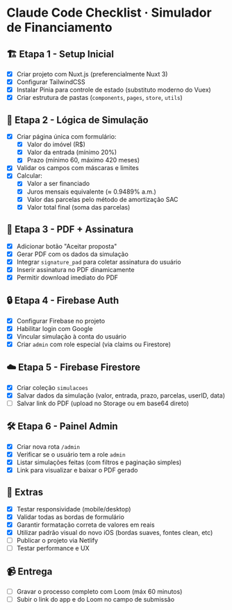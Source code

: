 # Claude Code Checklist · Simulador de Financiamento

## 🏗️ Etapa 1 - Setup Inicial

- [x] Criar projeto com Nuxt.js (preferencialmente Nuxt 3)
- [x] Configurar TailwindCSS
- [x] Instalar Pinia para controle de estado (substituto moderno do Vuex)
- [x] Criar estrutura de pastas (`components`, `pages`, `store`, `utils`)

## 🧪 Etapa 2 - Lógica de Simulação

- [x] Criar página única com formulário:
  - [x] Valor do imóvel (R$)
  - [x] Valor da entrada (mínimo 20%)
  - [x] Prazo (mínimo 60, máximo 420 meses)
- [x] Validar os campos com máscaras e limites
- [x] Calcular:
  - [x] Valor a ser financiado
  - [x] Juros mensais equivalente (≈ 0.9489% a.m.)
  - [x] Valor das parcelas pelo método de amortização SAC
  - [x] Valor total final (soma das parcelas)

## 📄 Etapa 3 - PDF + Assinatura

- [x] Adicionar botão "Aceitar proposta"
- [x] Gerar PDF com os dados da simulação
- [x] Integrar `signature_pad` para coletar assinatura do usuário
- [x] Inserir assinatura no PDF dinamicamente
- [x] Permitir download imediato do PDF

## 🔒 Etapa 4 - Firebase Auth

- [x] Configurar Firebase no projeto
- [x] Habilitar login com Google
- [x] Vincular simulação à conta do usuário
- [x] Criar `admin` com role especial (via claims ou Firestore)

## ☁️ Etapa 5 - Firebase Firestore

- [x] Criar coleção `simulacoes`
- [x] Salvar dados da simulação (valor, entrada, prazo, parcelas, userID, data)
- [ ] Salvar link do PDF (upload no Storage ou em base64 direto)

## 🛠️ Etapa 6 - Painel Admin

- [x] Criar nova rota `/admin`
- [x] Verificar se o usuário tem a role `admin`
- [x] Listar simulações feitas (com filtros e paginação simples)
- [x] Link para visualizar e baixar o PDF gerado

## 🧪 Extras

- [x] Testar responsividade (mobile/desktop)
- [x] Validar todas as bordas de formulário
- [x] Garantir formatação correta de valores em reais
- [x] Utilizar padrão visual do novo iOS (bordas suaves, fontes clean, etc)
- [ ] Publicar o projeto via Netlify
- [ ] Testar performance e UX

## 📹 Entrega

- [ ] Gravar o processo completo com Loom (máx 60 minutos)
- [ ] Subir o link do app e do Loom no campo de submissão